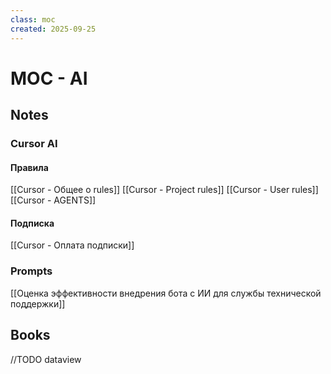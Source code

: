```yaml
---
class: moc
created: 2025-09-25
---
```

# MOC - AI

## Notes
### Cursor AI

#### Правила

[[Cursor - Общее о rules]]
[[Cursor - Project rules]]
[[Cursor - User rules]]
[[Cursor - AGENTS]]

#### Подписка

[[Cursor - Оплата подписки]]


### Prompts

[[Оценка эффективности внедрения бота с ИИ для службы технической поддержки]]

## Books

//TODO dataview



